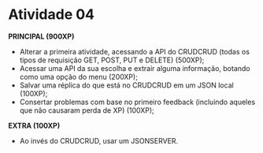# Atividade 04

**PRINCIPAL (900XP)**
- Alterar a primeira atividade, acessando a API do CRUDCRUD (todas os tipos de requisição GET, POST, PUT e DELETE) (500XP);
- Acessar uma API da sua escolha e extrair alguma informação, botando como uma opção do menu (200XP);
- Salvar uma réplica do que está no CRUDCRUD em um JSON local (100XP);
- Consertar problemas com base no primeiro feedback (incluindo aqueles que não causaram perda de XP) (100XP);

**EXTRA (100XP)**
- Ao invés do CRUDCRUD, usar um JSONSERVER.

